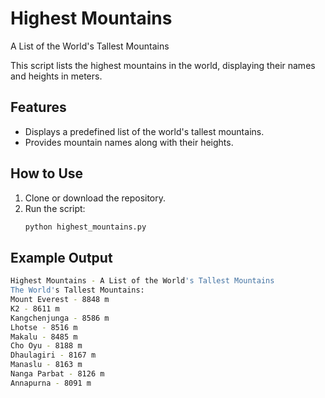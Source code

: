# Highest Mountains 
A List of the World's Tallest Mountains

This script lists the highest mountains in the world, displaying their names and heights in meters.

## Features

- Displays a predefined list of the world's tallest mountains.
- Provides mountain names along with their heights.

## How to Use

1. Clone or download the repository.
2. Run the script:
   ```bash
   python highest_mountains.py

## Example Output
```bash
Highest Mountains - A List of the World's Tallest Mountains
The World's Tallest Mountains:
Mount Everest - 8848 m
K2 - 8611 m
Kangchenjunga - 8586 m
Lhotse - 8516 m
Makalu - 8485 m
Cho Oyu - 8188 m
Dhaulagiri - 8167 m
Manaslu - 8163 m
Nanga Parbat - 8126 m
Annapurna - 8091 m
```
